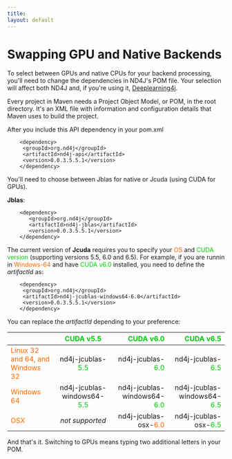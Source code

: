 ```yaml
---
title: 
layout: default
---
```


# Swapping GPU and Native Backends

To select between GPUs and native CPUs for your backend processing, you'll need to change the dependencies in ND4J's POM file. Your selection will affect both ND4J and, if you're using it, [Deeplearning4j](http://deeplearning4j.org/).

Every project in Maven needs a Project Object Model, or POM, in the root directory. It's an XML file with information and configuration details that Maven uses to build the project.

After you include this API dependency in your pom.xml

        <dependency>
         <groupId>org.nd4j</groupId>
         <artifactId>nd4j-api</artifactId>
         <version>0.0.3.5.5.1</version>
        </dependency>

You'll need to choose between Jblas for native or Jcuda (using CUDA for GPUs).

__Jblas__:

        <dependency>
           <groupId>org.nd4j</groupId>
           <artifactId>nd4j-jblas</artifactId>
           <version>0.0.3.5.5.1</version>
        </dependency>

The current version of __Jcuda__ requires you to specify your <font color="#FF6600">OS</font> and <font color="#00CC00">CUDA version</font> (supporting versions 5.5, 6.0 and 6.5). For example, if you are runnin in <font color="#FF6600">Windows-64</font> and have <font color="#00CC00">CUDA v6.0</font> installed, you need to define the _artifactId_ as:

        <dependency>
         <groupId>org.nd4j</groupId>
         <artifactId>nd4j-jcublas-windows64-6.0</artifactId>
         <version>0.0.3.5.5.1</version>
        </dependency>

You can replace the _artifactId_ depending to your preference:

|                                 | <font color="#00CC00">CUDA v5.5</font>                  | <font color="#00CC00">CUDA v6.0</font>                  | <font color="#00CC00">CUDA v6.5</font>                  |
| ------------------------------- |:--------------------------:| --------------------------:|---------------------------:|
| <font color="#FF6600">Linux 32 and 64, and Windows 32</font> | nd4j-jcublas-<font color="#00CC00">5.5</font>           | nd4j-jcublas-<font color="#00CC00">6.0</font>           | nd4j-jcublas-<font color="#00CC00">6.5</font>           |
| <font color="#FF6600">Windows 64</font>                      | nd4j-jcublas-windows64-<font color="#00CC00">5.5</font> | nd4j-jcublas-windows64-<font color="#00CC00">6.0</font> | nd4j-jcublas-windows64-<font color="#00CC00">6.5</font> |
| <font color="#FF6600">OSX</font>                             | _not supported_            | nd4j-jcublas-osx-<font color="#FF6600">6.0</font>       | nd4j-jcublas-osx-<font color="#00CC00">6.5</font>       |

And that's it. Switching to GPUs means typing two additional letters in your POM.
